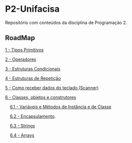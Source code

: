 # P2-Unifacisa
Repositório com conteúdos da disciplina de Programação 2.

## RoadMap

[1 - Tipos Primitivos](conteudos/TiposPrimitivos.md)

[2 - Operadores](conteudos/Operadores.md)

[3 - Estruturas Condicionais](conteudos/EstruturasCondicionais.md)

[4 - Estruturas de Repetição](conteudos/EstruturasdeRepeticao.md)

[5 - Como receber dados do teclado (Scanner)](conteudos/Scanner.md)

[6 - Classes, objetos e construtores](conteudos/coc.md)

&nbsp;  &nbsp;  [6.1 - Variáveis e Métodos de Instância e de Classe](conteudos/VariaveisEMetodosDeInstanciaEDeClasse.md)

&nbsp;  &nbsp;  [6.2 - Encapsulamento](conteudos/Encapsulamento.md).

&nbsp;  &nbsp;  [6.3 - Strings](conteudos/Strings.md)

&nbsp;  &nbsp;  [6.4 - Arrays](conteudos/Arrays.md)
